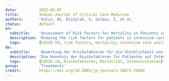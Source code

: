 ```yaml
---
date:          2022-01-07
title:         Indian Journal of Critical Care Medicine
authors:       'Kalın, BS, Özçaylak, S, Solmaz, İ, et al.'
status:        default
en:
  subtitle:    'Assessment of Risk Factors for Mortality in Patients in Medical Intensive Care Unit of a Tertiary Hospital'
  description: 'Knowing the risk factors for patients in intensive care units (ICUs) facilitates patients management. The goal of this study was to determine the risk agents that influence our medical ICU mortality. This 11-month retrospective trial was managed in the medical ICU. In this study, 340 patients who were followed up for at least 24 hours in ICUs were accepted. The clinical data on patients were recorded retrospectively, and the mortality-related factors were analyzed. A regression analysis was also performed to determine the independent risk factors for ICU mortality. The median age was 73 (53–82) years. The death rate was 23.8%. Length of stay (LOS) in ICU was 3 (2–5) days, and APACHE-II (acute physiologic and chronic health evaluation) score was 19 (13–25). The prevalence of chronic diseases was not dissimilar except acute and chronic renal failures among survivors and deceased patients. Acute and chronic renal failures were higher in deceased patients than in survivors and were statistically important [107 (41.3%) vs 47 (58%) and 38 (14.7%) vs 22 (27.2%)], respectively. In the binary logistic regression analysis, age, APACHE II score, need for invasive mechanical ventilation (IMV), decreased serum albumin levels, and increased creatinine levels were established to be independent risk factors for death, respectively. The most significant risk agents of death were determined through high APACHE II score, decreased serum albumin levels, and increased creatinine levels.'
  tags:        [COVID-19, risk factors, mortality, intensive care unit]
de:
  subtitle:    'Bewertung der Risikofaktoren für die Sterblichkeit von Patienten auf der medizinischen Intensivstation eines Tertiärkrankenhauses'
  description: 'Die Kenntnis der Risikofaktoren für Patienten auf Intensivstationen (ICU) erleichtert das Patientenmanagement. Ziel dieser Studie war es, die Risikofaktoren zu ermitteln, die die Sterblichkeit auf unserer medizinischen Intensivstation beeinflussen. Diese 11-monatige retrospektive Studie wurde auf der medizinischen Intensivstation durchgeführt. In diese Studie wurden 340 Patienten aufgenommen, die mindestens 24 Stunden lang auf der Intensivstation überwacht wurden. Die klinischen Daten der Patienten wurden retrospektiv erfasst und die mit der Mortalität zusammenhängenden Faktoren wurden analysiert. Außerdem wurde eine Regressionsanalyse durchgeführt, um die unabhängigen Risikofaktoren für die Sterblichkeit auf der Intensivstation zu ermitteln. Das mediane Alter betrug 73 (53-82) Jahre. Die Sterberate lag bei 23,8 %. Die Aufenthaltsdauer auf der Intensivstation betrug 3 (2-5) Tage, und der APACHE-II-Score (acute physiologic and chronic health evaluation) lag bei 19 (13-25). Die Prävalenz der chronischen Erkrankungen war mit Ausnahme des akuten und chronischen Nierenversagens bei den Überlebenden und den verstorbenen Patienten nicht unähnlich. Akutes und chronisches Nierenversagen waren bei den verstorbenen Patienten häufiger als bei den Überlebenden und statistisch signifikant [107 (41,3 %) gegenüber 47 (58 %) bzw. 38 (14,7 %) gegenüber 22 (27,2 %)]. In der binären logistischen Regressionsanalyse wurden Alter, APACHE-II-Score, Notwendigkeit einer invasiven mechanischen Beatmung (IMV), verringerte Serumalbuminwerte und erhöhte Kreatininwerte als unabhängige Risikofaktoren für den Tod ermittelt. Die wichtigsten Risikofaktoren für den Tod wurden durch einen hohen APACHE-II-Score, verringerte Serumalbuminwerte und erhöhte Kreatininwerte bestimmt.' 
  tags:        [COVID-19, Risikofaktoren, Mortalität, Intensivstation]
group:         'Treatments'
credit:        https://doi.org/10.5005/jp-journals-10071-24092
---
```

